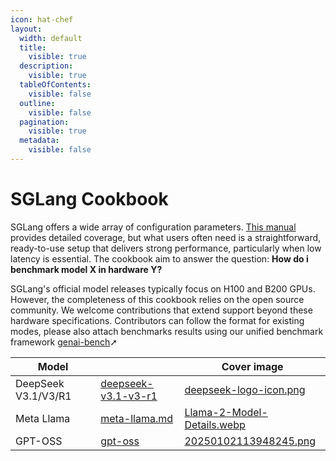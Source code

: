 ```yaml
---
icon: hat-chef
layout:
  width: default
  title:
    visible: true
  description:
    visible: true
  tableOfContents:
    visible: false
  outline:
    visible: false
  pagination:
    visible: true
  metadata:
    visible: false
---
```


# SGLang Cookbook

SGLang offers a wide array of configuration parameters. [This manual](https://docs.sglang.ai/) provides detailed coverage, but what users often need is a straightforward, ready-to-use setup that delivers strong performance, particularly when low latency is essential. The cookbook aim to answer the question: **How do i benchmark model X in hardware Y?**

SGLang's official model releases typically focus on H100 and B200 GPUs. However, the completeness of this cookbook relies on the open source community. We welcome contributions that extend support beyond these hardware specifications. Contributors can follow the format for existing modes, please also attach benchmarks results using our unified benchmark framework [genai-bench](https://github.com/sgl-project/genai-bench)➚

<table data-view="cards"><thead><tr><th>Model</th><th data-hidden data-card-target data-type="content-ref"></th><th data-hidden data-card-cover data-type="image">Cover image</th></tr></thead><tbody><tr><td>DeepSeek V3.1/V3/R1</td><td><a href="deepseek-v3.1-v3-r1/">deepseek-v3.1-v3-r1</a></td><td><a href="../.gitbook/assets/deepseek-logo-icon.png">deepseek-logo-icon.png</a></td></tr><tr><td>Meta Llama</td><td><a href="meta-llama.md">meta-llama.md</a></td><td><a href="../.gitbook/assets/Llama-2-Model-Details.webp">Llama-2-Model-Details.webp</a></td></tr><tr><td>GPT-OSS</td><td><a href="gpt-oss/">gpt-oss</a></td><td><a href="../.gitbook/assets/20250102113948245.png">20250102113948245.png</a></td></tr></tbody></table>

